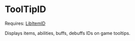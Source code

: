 # ToolTipID
 Requires: [LibItemID](https://github.com/Homerocker/LibItemID)
 
 Displays items, abilities, buffs, debuffs IDs on game tooltips.
